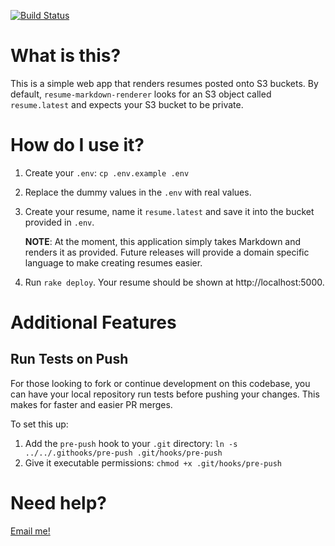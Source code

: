 [![Build Status](https://travis-ci.org/carlosonunez/resume-markdown-renderer.svg?branch=master)](https://travis-ci.org/carlosonunez/resume-markdown-renderer)

What is this?
=============

This is a simple web app that renders resumes posted onto S3 buckets.
By default, `resume-markdown-renderer` looks for an S3 object called
`resume.latest` and expects your S3 bucket to be private.

How do I use it?
===============

1. Create your `.env`: `cp .env.example .env`
2. Replace the dummy values in the `.env` with real values.
3. Create your resume, name it `resume.latest` and save it into the bucket provided in `.env`.

   **NOTE**: At the moment, this application simply takes Markdown and renders it as provided.
   Future releases will provide a domain specific language to make creating resumes easier.

4. Run `rake deploy`. Your resume should be shown at http://localhost:5000.

Additional Features
===================

Run Tests on Push
------------------

For those looking to fork or continue development on this codebase, you can have your local repository
run tests before pushing your changes. This makes for faster and easier PR merges.

To set this up:

1. Add the `pre-push` hook to your `.git` directory: `ln -s ../../.githooks/pre-push .git/hooks/pre-push`
2. Give it executable permissions: `chmod +x .git/hooks/pre-push`

Need help?
==========

[Email me!](mailto:dev@carlosnunez.me)
